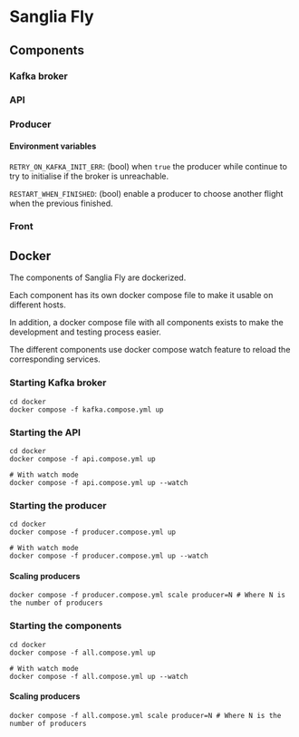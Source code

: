 # Sanglia Fly

## Components

### Kafka broker

### API

### Producer

#### Environment variables

`RETRY_ON_KAFKA_INIT_ERR`: (bool) when `true` the producer while continue to try to initialise if the broker is
unreachable.

`RESTART_WHEN_FINISHED`: (bool) enable a producer to choose another flight when the previous finished.

### Front

## Docker

The components of Sanglia Fly are dockerized.

Each component has its own docker compose file to make it usable on different hosts.

In addition, a docker compose file with all components exists to make the development and testing process easier.

The different components use docker compose watch feature to reload the corresponding services.

### Starting Kafka broker

```shell
cd docker
docker compose -f kafka.compose.yml up
```

### Starting the API

```shell
cd docker
docker compose -f api.compose.yml up

# With watch mode
docker compose -f api.compose.yml up --watch
```

### Starting the producer

```shell
cd docker
docker compose -f producer.compose.yml up

# With watch mode
docker compose -f producer.compose.yml up --watch
```

#### Scaling producers

```shell
docker compose -f producer.compose.yml scale producer=N # Where N is the number of producers
```

### Starting the components

```shell
cd docker
docker compose -f all.compose.yml up

# With watch mode
docker compose -f all.compose.yml up --watch
```

#### Scaling producers

```shell
docker compose -f all.compose.yml scale producer=N # Where N is the number of producers
```
